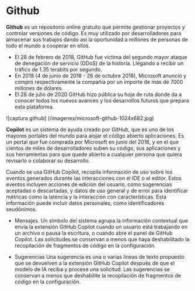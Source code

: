 
# Github 

**Github** es un repositorio online gratuito que permite gestionar proyectos y controlar versiones de código. Es muy utilizado por desarrolladores para almacenar sus trabajos dando así la oportunidad a millones de personas de todo el mundo a cooperar en ellos. 
- El 28 de febrero de 2018, GitHub fue víctima del segundo mayor ataque de denegación de servicio (DDoS) de la historia. Llegando a recibir un tráfico de 1.35 terabits por segundo.
- En 2018 (4 de junio de 2018 - 26 de octubre 2018), Microsoft anunció y compró respectivamente la compañía por un importe de más de 7000 millones de dólares.
- El 28 de julio de 2020 GitHub hizo pública su hoja de ruta donde da a conocer todos los nuevos avances y los desarrollos futuros que prepara esta plataforma.
  
![captura github] (/imagenes/microsoft-github-1024x682.jpg)



**Copilot** es un sistema de ayuda creado por *GitHub*, que es uno de los mayores portales del mundo para alojar el código abierto aplicaciones. Es un portal que fue comprada por Microsoft en junio del 2018, y en el que cientos de miles de desarrolladores suben su código, sus aplicaciones y sus herramientas para que quede abierto a cualquier persona que quiera revisarlo o colaborar su desarrollo.

Cuando se usa GitHub Copilot, recopila información de uso sobre los eventos generados durante las interacciones con el IDE o el editor. Estos eventos incluyen acciones de edición del usuario, como sugerencias aceptadas o descartadas, y datos de uso general y de error para identificar métricas como la latencia y la interacción con características. Esta información puede incluir datos personales, como identificadores seudónimos.

 - Mensajes.
    Un símbolo del sistema agrupa la información contextual que envía la extensión GitHub Copilot cuando un usuario está trabajando en un archivo o pausa la escritura, o           cuando abre el panel de GitHub Copilot. Las solicitudes se conservan a menos que haya deshabilitado la recopilación de fragmentos de código en la configuración.
   
 - Sugerencias
    Una sugerencia es una o varias líneas de texto propuesto que se devuelven a la extensión GitHub Copilot después de que el modelo de IA reciba y procese una solicitud. Las      sugerencias se conservan a menos que deshabilite la recopilación de fragmentos de código en la configuración. 
   

